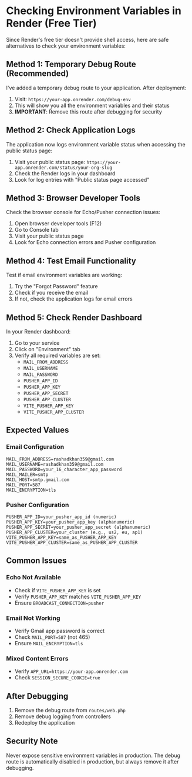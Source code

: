 # Checking Environment Variables in Render (Free Tier)

Since Render's free tier doesn't provide shell access, here are safe alternatives to check your environment variables:

## Method 1: Temporary Debug Route (Recommended)

I've added a temporary debug route to your application. After deployment:

1. Visit: `https://your-app.onrender.com/debug-env`
2. This will show you all the environment variables and their status
3. **IMPORTANT**: Remove this route after debugging for security

## Method 2: Check Application Logs

The application now logs environment variable status when accessing the public status page:

1. Visit your public status page: `https://your-app.onrender.com/status/your-org-slug`
2. Check the Render logs in your dashboard
3. Look for log entries with "Public status page accessed"

## Method 3: Browser Developer Tools

Check the browser console for Echo/Pusher connection issues:

1. Open browser developer tools (F12)
2. Go to Console tab
3. Visit your public status page
4. Look for Echo connection errors and Pusher configuration

## Method 4: Test Email Functionality

Test if email environment variables are working:

1. Try the "Forgot Password" feature
2. Check if you receive the email
3. If not, check the application logs for email errors

## Method 5: Check Render Dashboard

In your Render dashboard:

1. Go to your service
2. Click on "Environment" tab
3. Verify all required variables are set:
   - `MAIL_FROM_ADDRESS`
   - `MAIL_USERNAME`
   - `MAIL_PASSWORD`
   - `PUSHER_APP_ID`
   - `PUSHER_APP_KEY`
   - `PUSHER_APP_SECRET`
   - `PUSHER_APP_CLUSTER`
   - `VITE_PUSHER_APP_KEY`
   - `VITE_PUSHER_APP_CLUSTER`

## Expected Values

### Email Configuration
```
MAIL_FROM_ADDRESS=rashadkhan359@gmail.com
MAIL_USERNAME=rashadkhan359@gmail.com
MAIL_PASSWORD=your_16_character_app_password
MAIL_MAILER=smtp
MAIL_HOST=smtp.gmail.com
MAIL_PORT=587
MAIL_ENCRYPTION=tls
```

### Pusher Configuration
```
PUSHER_APP_ID=your_pusher_app_id (numeric)
PUSHER_APP_KEY=your_pusher_app_key (alphanumeric)
PUSHER_APP_SECRET=your_pusher_app_secret (alphanumeric)
PUSHER_APP_CLUSTER=your_cluster (e.g., us2, eu, ap1)
VITE_PUSHER_APP_KEY=same_as_PUSHER_APP_KEY
VITE_PUSHER_APP_CLUSTER=same_as_PUSHER_APP_CLUSTER
```

## Common Issues

### Echo Not Available
- Check if `VITE_PUSHER_APP_KEY` is set
- Verify `PUSHER_APP_KEY` matches `VITE_PUSHER_APP_KEY`
- Ensure `BROADCAST_CONNECTION=pusher`

### Email Not Working
- Verify Gmail app password is correct
- Check `MAIL_PORT=587` (not 465)
- Ensure `MAIL_ENCRYPTION=tls`

### Mixed Content Errors
- Verify `APP_URL=https://your-app.onrender.com`
- Check `SESSION_SECURE_COOKIE=true`

## After Debugging

1. Remove the debug route from `routes/web.php`
2. Remove debug logging from controllers
3. Redeploy the application

## Security Note

Never expose sensitive environment variables in production. The debug route is automatically disabled in production, but always remove it after debugging. 